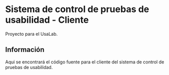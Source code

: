 # Sistema de control de pruebas de usabilidad - Cliente

Proyecto para el UsaLab.

## Información
Aqui se encontrará el código fuente para el cliente del sistema de control de pruebas de usabilidad.
